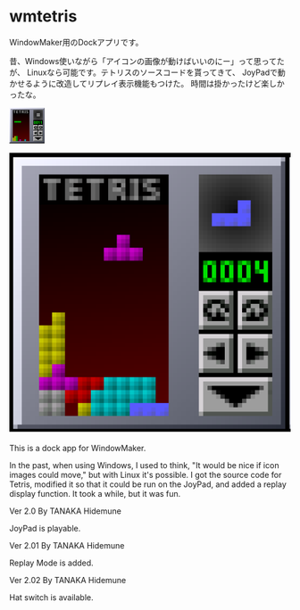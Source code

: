 # wmtetris

WindowMaker用のDockアプリです。

昔、Windows使いながら「アイコンの画像が動けばいいのにー」って思ってたが、
Linuxなら可能です。テトリスのソースコードを貰ってきて、
JoyPadで動かせるように改造してリプレイ表示機能もつけた。
時間は掛かったけど楽しかったな。

![DotByDot](./wmtetris.png)

![Learge](./wmtetrisLearge.png)


This is a dock app for WindowMaker.

In the past, when using Windows, I used to think, "It would be nice if icon images could move,"
but with Linux it's possible. I got the source code for Tetris,
modified it so that it could be run on the JoyPad, and added a replay display function.
It took a while, but it was fun.



Ver 2.0
By TANAKA Hidemune

JoyPad is playable.

Ver 2.01
By TANAKA Hidemune

Replay Mode is added.

Ver 2.02
By TANAKA Hidemune

Hat switch is available.
